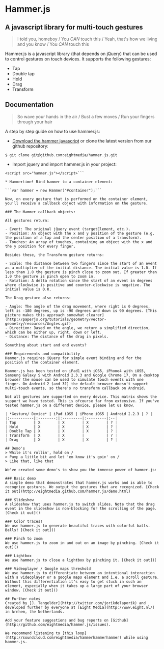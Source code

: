 # Hammer.js 

## A javascript library for multi-touch gestures

> I told you, homeboy /
> You *CAN* touch this /
> Yeah, that's how we living and you know /
> You *CAN* touch this

Hammer.js is a javascript library (that depends on jQuery) that can be used to control gestures on touch devices. It supports the following gestures:

- Tap
- Double tap
- Hold
- Drag
- Transform

## Documentation
> So wave your hands in the air /
> Bust a few moves /
> Run your fingers through your hair

A step by step guide on how to use hammer.js:

* [Download the hammer javascript](https://github.com/EightMedia/hammer.js/zipball/master) or clone the latest version from our github repository:

```$ git clone git@github.com:eightmedia/hammer.js.git```

* Import jquery and import hammer.js in your project:
    
```<script src="https://ajax.googleapis.com/ajax/libs/jquery/1/jquery.min.js"></script>
<script src="hammer.js"></script>```

* Hammertime! Bind hammer to a container element:

```var hammer = new Hammer("#container");```

Now, on every gesture that is performed on the container element, you'll receive a callback object with information on the gesture.

### The Hammer callback objects:

All gestures return:

- Event: The original jQuery event (targetElement, etc.).
- Position: An object with the x and y position of the gesture (e.g. the position of a tap and the center position of a transform).
- Touches: An array of touches, containing an object with the x and the y position for every finger.

Besides these, the Transform gesture returns:

- Scale: The distance between two fingers since the start of an event as a multiplier of the initial distance. The initial value is 1.0. If less than 1.0 the gesture is pinch close to zoom out. If greater than 1.0 the gesture is pinch open to zoom in.
- Rotation: A delta rotation since the start of an event in degrees where clockwise is positive and counter-clockwise is negative. The initial value is 0.0.

The Drag gesture also returns:

- Angle: The angle of the drag movement, where right is 0 degrees, left is -180 degrees, up is -90 degrees and down is 90 degrees. [This picture makes this approach somewhat clearer](http://paperjs.org/tutorials/geometry/vector-geometry/resources/Angles.gif)
- Direction: Based on the angle, we return a simplified direction, which can be either up, right, down or left.
- Distance: The distance of the drag in pixels.

Something about start and end events?

### Requirements and compatibility
Hammer.js requires jQuery for simple event binding and for the position of the container element.

Hammer.js has been tested on iPad1 with iOS5, iPhone4 with iOS5, Samsung Galaxy S with Android 2.3.3 and Google Chrome 17. On a desktop browser the mouse can be used to simulate touch events with one finger. On Android 2 (and 3?) the default browser doesn't support multi-touch events, so there's no transform callback on Android.

Not all gestures are supported on every device. This matrix shows the support we have tested. This is ofcourse far from extensive. If you've tested hammer.js on a different device, please let us know.

| *Gesture/ Device* | iPad iOS5 | iPhone iOS5 | Android 2.2.3 | ? |
|:-----------|:--------:|:---------|:---------|:--|
| Tap        | X        | X        | X        | ? |
| Hold       | X        | X        | X        | ? |
| Double Tap | X        | X        | X        | ? |
| Transform  | X        | X        |          | ? |
| Drag       | X        | X        | X        | ? |

## Demo's
> While it's rollin', hold on /
> Pump a little bit and let 'em know it's goin' on /
> Like that, like that

We've created some demo's to show you the immense power of hammer.js:

### Basic demo
A simple demo that demonstrates that hammer.js works and is able to recognize gestures. We output the gestures that are recognized. [Check it out](http://eightmedia.github.com/hammer.js/demo.html)

### Slideshow
A slideshow that uses hammer.js to switch slides. Note that the drag event in the slideshow is non-blocking for the scrolling of the page. [Check it out]()

### Color traces!
We use hammer.js to generate beautiful traces with colorful balls. Balls! [Check it out]()

### Pinch to zoom
We use hammer.js to zoom in and out on an image by pinching. [Check it out]()

### Lightbox
We use hammer.js to close a lightbox by pinching it. [Check it out]()

### Videoplayer / Google maps threshold
We use hammer.js to differentiate between an intentional interaction with a videoplayer or a google maps element and i.e. a scroll gesture. Without this differentiation it's easy to get stuck in such an element, especially when it takes up a large part of your browser window. [Check it out]()

## Further notes
Created by [J. Tangelder](http://twitter.com/jorikdelaporik) and developed further by everyone at [Eight Media](http://www.eight.nl/) in Arnhem, the Netherlands.

Add your feature suggestions and bug reports on [Github](http://github.com/eightmedia/hammer.js/issues).

We recommend listening to [this loop](http://soundcloud.com/eightmedia/hammerhammerhammer) while using hammer.js.